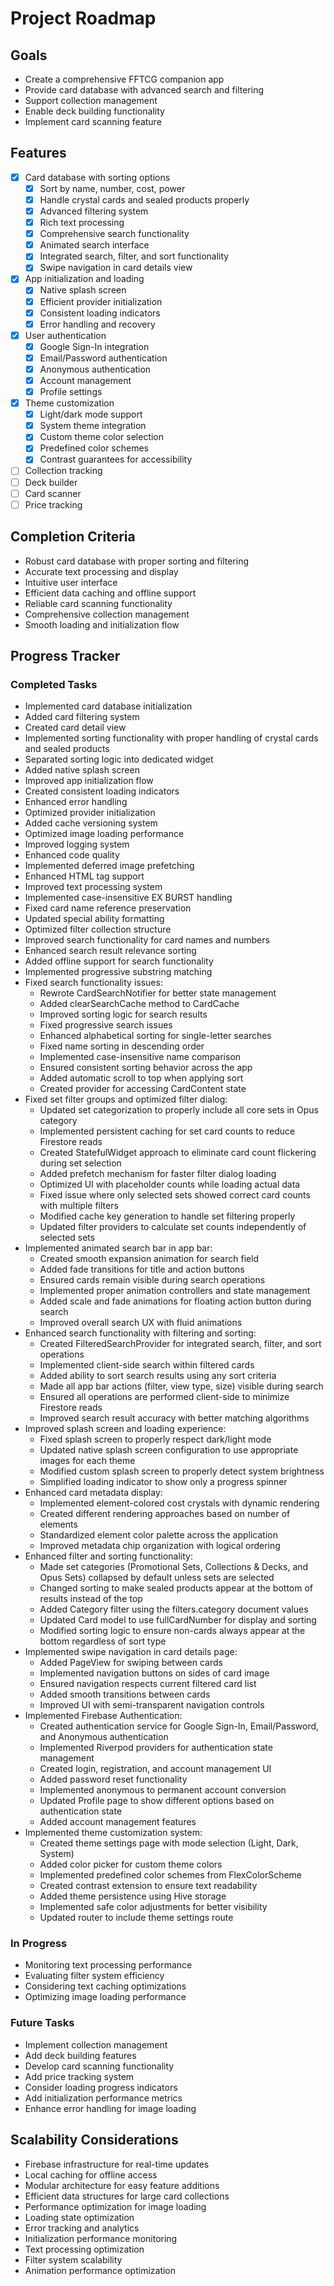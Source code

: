 # Project Roadmap

## Goals

- Create a comprehensive FFTCG companion app
- Provide card database with advanced search and filtering
- Support collection management
- Enable deck building functionality
- Implement card scanning feature

## Features

- [x] Card database with sorting options
  - [x] Sort by name, number, cost, power
  - [x] Handle crystal cards and sealed products properly
  - [x] Advanced filtering system
  - [x] Rich text processing
  - [x] Comprehensive search functionality
  - [x] Animated search interface
  - [x] Integrated search, filter, and sort functionality
  - [x] Swipe navigation in card details view
- [x] App initialization and loading
  - [x] Native splash screen
  - [x] Efficient provider initialization
  - [x] Consistent loading indicators
  - [x] Error handling and recovery
- [x] User authentication
  - [x] Google Sign-In integration
  - [x] Email/Password authentication
  - [x] Anonymous authentication
  - [x] Account management
  - [x] Profile settings
- [x] Theme customization
  - [x] Light/dark mode support
  - [x] System theme integration
  - [x] Custom theme color selection
  - [x] Predefined color schemes
  - [x] Contrast guarantees for accessibility
- [ ] Collection tracking
- [ ] Deck builder
- [ ] Card scanner
- [ ] Price tracking

## Completion Criteria

- Robust card database with proper sorting and filtering
- Accurate text processing and display
- Intuitive user interface
- Efficient data caching and offline support
- Reliable card scanning functionality
- Comprehensive collection management
- Smooth loading and initialization flow

## Progress Tracker

### Completed Tasks

- Implemented card database initialization
- Added card filtering system
- Created card detail view
- Implemented sorting functionality with proper handling of crystal cards and sealed products
- Separated sorting logic into dedicated widget
- Added native splash screen
- Improved app initialization flow
- Created consistent loading indicators
- Enhanced error handling
- Optimized provider initialization
- Added cache versioning system
- Optimized image loading performance
- Improved logging system
- Enhanced code quality
- Implemented deferred image prefetching
- Enhanced HTML tag support
- Improved text processing system
- Implemented case-insensitive EX BURST handling
- Fixed card name reference preservation
- Updated special ability formatting
- Optimized filter collection structure
- Improved search functionality for card names and numbers
- Enhanced search result relevance sorting
- Added offline support for search functionality
- Implemented progressive substring matching
- Fixed search functionality issues:
  - Rewrote CardSearchNotifier for better state management
  - Added clearSearchCache method to CardCache
  - Improved sorting logic for search results
  - Fixed progressive search issues
  - Enhanced alphabetical sorting for single-letter searches
  - Fixed name sorting in descending order
  - Implemented case-insensitive name comparison
  - Ensured consistent sorting behavior across the app
  - Added automatic scroll to top when applying sort
  - Created provider for accessing CardContent state
- Fixed set filter groups and optimized filter dialog:
  - Updated set categorization to properly include all core sets in Opus category
  - Implemented persistent caching for set card counts to reduce Firestore reads
  - Created StatefulWidget approach to eliminate card count flickering during set selection
  - Added prefetch mechanism for faster filter dialog loading
  - Optimized UI with placeholder counts while loading actual data
  - Fixed issue where only selected sets showed correct card counts with multiple filters
  - Modified cache key generation to handle set filtering properly
  - Updated filter providers to calculate set counts independently of selected sets
- Implemented animated search bar in app bar:
  - Created smooth expansion animation for search field
  - Added fade transitions for title and action buttons
  - Ensured cards remain visible during search operations
  - Implemented proper animation controllers and state management
  - Added scale and fade animations for floating action button during search
  - Improved overall search UX with fluid animations
- Enhanced search functionality with filtering and sorting:
  - Created FilteredSearchProvider for integrated search, filter, and sort operations
  - Implemented client-side search within filtered cards
  - Added ability to sort search results using any sort criteria
  - Made all app bar actions (filter, view type, size) visible during search
  - Ensured all operations are performed client-side to minimize Firestore reads
  - Improved search result accuracy with better matching algorithms
- Improved splash screen and loading experience:
  - Fixed splash screen to properly respect dark/light mode
  - Updated native splash screen configuration to use appropriate images for each theme
  - Modified custom splash screen to properly detect system brightness
  - Simplified loading indicator to show only a progress spinner
- Enhanced card metadata display:
  - Implemented element-colored cost crystals with dynamic rendering
  - Created different rendering approaches based on number of elements
  - Standardized element color palette across the application
  - Improved metadata chip organization with logical ordering
- Enhanced filter and sorting functionality:
  - Made set categories (Promotional Sets, Collections & Decks, and Opus Sets) collapsed by default unless sets are selected
  - Changed sorting to make sealed products appear at the bottom of results instead of the top
  - Added Category filter using the filters.category document values
  - Updated Card model to use fullCardNumber for display and sorting
  - Modified sorting logic to ensure non-cards always appear at the bottom regardless of sort type
- Implemented swipe navigation in card details page:
  - Added PageView for swiping between cards
  - Implemented navigation buttons on sides of card image
  - Ensured navigation respects current filtered card list
  - Added smooth transitions between cards
  - Improved UI with semi-transparent navigation controls
- Implemented Firebase Authentication:
  - Created authentication service for Google Sign-In, Email/Password, and Anonymous authentication
  - Implemented Riverpod providers for authentication state management
  - Created login, registration, and account management UI
  - Added password reset functionality
  - Implemented anonymous to permanent account conversion
  - Updated Profile page to show different options based on authentication state
  - Added account management features
- Implemented theme customization system:
  - Created theme settings page with mode selection (Light, Dark, System)
  - Added color picker for custom theme colors
  - Implemented predefined color schemes from FlexColorScheme
  - Created contrast extension to ensure text readability
  - Added theme persistence using Hive storage
  - Implemented safe color adjustments for better visibility
  - Updated router to include theme settings route

### In Progress

- Monitoring text processing performance
- Evaluating filter system efficiency
- Considering text caching optimizations
- Optimizing image loading performance

### Future Tasks

- Implement collection management
- Add deck building features
- Develop card scanning functionality
- Add price tracking system
- Consider loading progress indicators
- Add initialization performance metrics
- Enhance error handling for image loading

## Scalability Considerations

- Firebase infrastructure for real-time updates
- Local caching for offline access
- Modular architecture for easy feature additions
- Efficient data structures for large card collections
- Performance optimization for image loading
- Loading state optimization
- Error tracking and analytics
- Initialization performance monitoring
- Text processing optimization
- Filter system scalability
- Animation performance optimization
